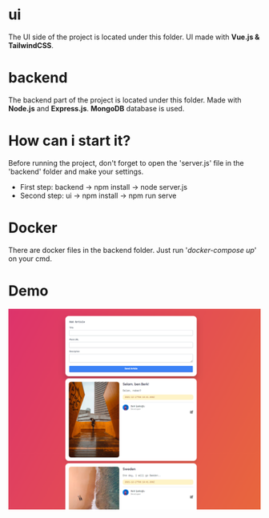 # ui
The UI side of the project is located under this folder. UI made with <b>Vue.js & TailwindCSS</b>.

# backend
The backend part of the project is located under this folder. Made with <b>Node.js</b> and <b>Express.js</b>. <b>MongoDB</b> database is used.

# How can i start it?
Before running the project, don't forget to open the 'server.js' file in the 'backend' folder and make your settings.

<ul>
  <li>First step: backend -> npm install -> node server.js</li>
  <li>Second step: ui -> npm install -> npm run serve</li>
</ul>

# Docker
There are docker files in the backend folder. Just run '<i>docker-compose up</i>' on your cmd.

# Demo
<img src="./demo.png">
